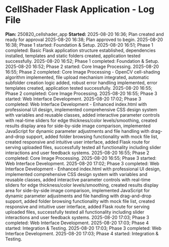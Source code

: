 # CellShader Flask Application - Log File

**Plan:** 250820_cellshader_app
**Started:** 2025-08-20 16:36; Plan created and ready for approval
2025-08-20 16:38; Plan approved to begin.
2025-08-20 16:38; Phase 1 started: Foundation & Setup.
2025-08-20 16:51; Phase 1 completed: Basic Flask application structure established, dependencies installed, templates and static folders created, application tested successfully.
2025-08-20 16:52; Phase 1 completed: Foundation & Setup.
2025-08-20 16:52; Phase 2 started: Core Image Processing.
2025-08-20 16:55; Phase 2 completed: Core Image Processing - OpenCV cell-shading algorithm implemented, file upload mechanism integrated, automatic subfolder creation logic added, robust error handling implemented, error templates created, application tested successfully.
2025-08-20 16:55; Phase 2 completed: Core Image Processing.
2025-08-20 16:55; Phase 3 started: Web Interface Development.
2025-08-20 17:02; Phase 3 completed: Web Interface Development - Enhanced index.html with professional UI design, implemented comprehensive CSS design system with variables and reusable classes, added interactive parameter controls with real-time sliders for edge thickness/color levels/smoothing, created results display area for side-by-side image comparison, implemented JavaScript for dynamic parameter adjustments and file handling with drag-and-drop support, added folder browsing functionality with mock file list, created responsive and intuitive user interface, added Flask route for serving uploaded files, successfully tested all functionality including slider interactions and user feedback systems.
2025-08-20 16:55; Phase 2 completed: Core Image Processing.
2025-08-20 16:55; Phase 3 started: Web Interface Development.
2025-08-20 17:02; Phase 3 completed: Web Interface Development - Enhanced index.html with professional UI design, implemented comprehensive CSS design system with variables and reusable classes, added interactive parameter controls with real-time sliders for edge thickness/color levels/smoothing, created results display area for side-by-side image comparison, implemented JavaScript for dynamic parameter adjustments and file handling with drag-and-drop support, added folder browsing functionality with mock file list, created responsive and intuitive user interface, added Flask route for serving uploaded files, successfully tested all functionality including slider interactions and user feedback systems.
2025-08-20 17:03; Phase 3 completed: Web Interface Development.
2025-08-20 17:03; Phase 4 started: Integration & Testing.
2025-08-20 17:03; Phase 3 completed: Web Interface Development.
2025-08-20 17:03; Phase 4 started: Integration & Testing.